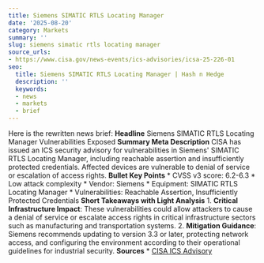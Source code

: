 ```yaml
---
title: Siemens SIMATIC RTLS Locating Manager
date: '2025-08-20'
category: Markets
summary: ''
slug: siemens simatic rtls locating manager
source_urls:
- https://www.cisa.gov/news-events/ics-advisories/icsa-25-226-01
seo:
  title: Siemens SIMATIC RTLS Locating Manager | Hash n Hedge
  description: ''
  keywords:
  - news
  - markets
  - brief
---
```


Here is the rewritten news brief:  **Headline** Siemens SIMATIC RTLS Locating Manager Vulnerabilities Exposed  **Summary Meta Description** CISA has issued an ICS security advisory for vulnerabilities in Siemens' SIMATIC RTLS Locating Manager, including reachable assertion and insufficiently protected credentials. Affected devices are vulnerable to denial of service or escalation of access rights.  **Bullet Key Points**  * CVSS v3 score: 6.2-6.3 * Low attack complexity * Vendor: Siemens * Equipment: SIMATIC RTLS Locating Manager * Vulnerabilities: Reachable Assertion, Insufficiently Protected Credentials  **Short Takeaways with Light Analysis**  1. **Critical Infrastructure Impact**: These vulnerabilities could allow attackers to cause a denial of service or escalate access rights in critical infrastructure sectors such as manufacturing and transportation systems. 2. **Mitigation Guidance**: Siemens recommends updating to version 3.3 or later, protecting network access, and configuring the environment according to their operational guidelines for industrial security.  **Sources**  * [CISA ICS Advisory](https://www.cisa.gov/news-events/ics-advisories/icsa-25-226-01) 
